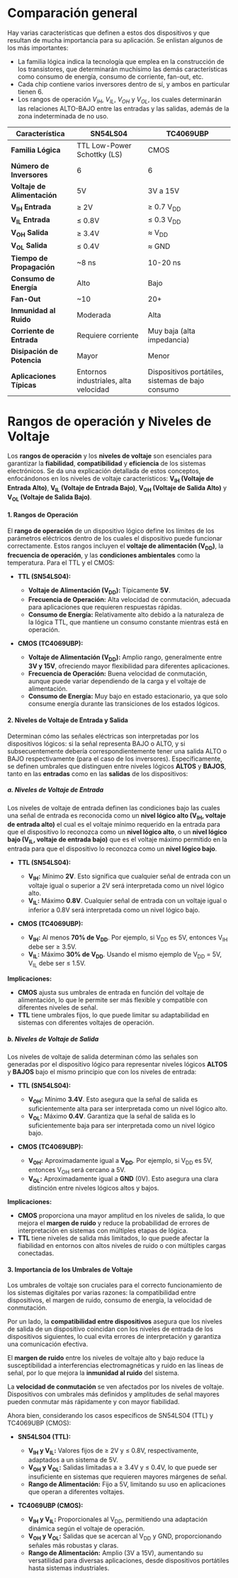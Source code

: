 # Comparación general

Hay varias características que definen a estos dos dispositivos y que resultan de mucha importancia para su aplicación. Se enlistan algunos de los más importantes:
+ La familia lógica indica la tecnología que emplea en la construcción de los transistores, que determinarán muchísimo las demás características como consumo de energía, consumo de corriente, fan-out, etc.
+ Cada chip contiene varios inversores dentro de sí, y ambos en particular tienen 6.
+ Los rangos de operación $V_{IH}$, $V_{IL}$, $V_{OH}$ y $V_{OL}$, los cuales determinarán las relaciones ALTO-BAJO entre las entradas y las salidas, además de la zona indeterminada de no uso.

| **Característica**          | **SN54LS04**                          | **TC4069UBP**                                     |
| --------------------------- | ------------------------------------- | ------------------------------------------------- |
| **Familia Lógica**          | TTL Low-Power Schottky (LS)           | CMOS                                              |
| **Número de Inversores**    | 6                                     | 6                                                 |
| **Voltaje de Alimentación** | 5V                                    | 3V a 15V                                          |
| **V<sub>IH</sub> Entrada**  | ≥ 2V                                  | ≥ 0.7 V<sub>DD</sub>                              |
| **V<sub>IL</sub> Entrada**  | ≤ 0.8V                                | ≤ 0.3 V<sub>DD</sub>                              |
| **V<sub>OH</sub> Salida**   | ≥ 3.4V                                | ≈ V<sub>DD</sub>                                  |
| **V<sub>OL</sub> Salida**   | ≤ 0.4V                                | ≈ GND                                             |
| **Tiempo de Propagación**   | ~8 ns                                 | 10-20 ns                                          |
| **Consumo de Energía**      | Alto                                  | Bajo                                              |
| **Fan-Out**                 | ~10                                   | 20+                                               |
| **Inmunidad al Ruido**      | Moderada                              | Alta                                              |
| **Corriente de Entrada**    | Requiere corriente                    | Muy baja (alta impedancia)                        |
| **Disipación de Potencia**  | Mayor                                 | Menor                                             |
| **Aplicaciones Típicas**    | Entornos industriales, alta velocidad | Dispositivos portátiles, sistemas de bajo consumo |

# Rangos de operación y Niveles de Voltaje

Los **rangos de operación** y los **niveles de voltaje**  son esenciales para garantizar la **fiabilidad**, **compatibilidad** y **eficiencia** de los sistemas electrónicos. Se da una explicación detallada de estos conceptos, enfocándonos en los niveles de voltaje característicos: **V<sub>IH</sub> (Voltaje de Entrada Alto)**, **V<sub>IL</sub> (Voltaje de Entrada Bajo)**, **V<sub>OH</sub> (Voltaje de Salida Alto)** y **V<sub>OL</sub> (Voltaje de Salida Bajo)**.

#### **1. Rangos de Operación**

El **rango de operación** de un dispositivo lógico define los límites de los parámetros eléctricos dentro de los cuales el dispositivo puede funcionar correctamente. Estos rangos incluyen el **voltaje de alimentación (V<sub>DD</sub>)**, la **frecuencia de operación**, y las **condiciones ambientales** como la temperatura. Para el TTL y el CMOS:

- **TTL (SN54LS04):**
  - **Voltaje de Alimentación (V<sub>DD</sub>):** Típicamente **5V**.
  - **Frecuencia de Operación:** Alta velocidad de conmutación, adecuada para aplicaciones que requieren respuestas rápidas.
  - **Consumo de Energía:** Relativamente alto debido a la naturaleza de la lógica TTL, que mantiene un consumo constante mientras está en operación.
  
- **CMOS (TC4069UBP):**
  - **Voltaje de Alimentación (V<sub>DD</sub>):** Amplio rango, generalmente entre **3V y 15V**, ofreciendo mayor flexibilidad para diferentes aplicaciones.
  - **Frecuencia de Operación:** Buena velocidad de conmutación, aunque puede variar dependiendo de la carga y el voltaje de alimentación.
  - **Consumo de Energía:** Muy bajo en estado estacionario, ya que solo consume energía durante las transiciones de los estados lógicos.

#### **2. Niveles de Voltaje de Entrada y Salida**

Determinan cómo las señales eléctricas son interpretadas por los dispositivos lógicos: si la señal representa BAJO o ALTO, y si subsecuentemente debería correspondientemente tener una salida ALTO o BAJO respectivamente (para el caso de los inversores). Específicamente, se definen umbrales que distinguen entre niveles lógicos **ALTOS** y **BAJOS**, tanto en las **entradas** como en las **salidas** de los dispositivos:

##### **a. Niveles de Voltaje de Entrada**

Los niveles de voltaje de entrada definen las condiciones bajo las cuales una señal de entrada es reconocida como un **nivel lógico alto (V<sub>IH</sub>, voltaje de entrada alto)** el cual es el voltaje mínimo requerido en la entrada para que el dispositivo lo reconozca como un **nivel lógico alto**, o un **nivel lógico bajo (V<sub>IL</sub>, voltaje de entrada bajo)** que es el voltaje máximo permitido en la entrada para que el dispositivo lo reconozca como un **nivel lógico bajo**.

- **TTL (SN54LS04):**
  - **V<sub>IH</sub>:** Mínimo **2V**. Esto significa que cualquier señal de entrada con un voltaje igual o superior a 2V será interpretada como un nivel lógico alto.
  - **V<sub>IL</sub>:** Máximo **0.8V**. Cualquier señal de entrada con un voltaje igual o inferior a 0.8V será interpretada como un nivel lógico bajo.
  
- **CMOS (TC4069UBP):**
  - **V<sub>IH</sub>:** Al menos **70% de V<sub>DD</sub>**. Por ejemplo, si V<sub>DD</sub> es 5V, entonces V<sub>IH</sub> debe ser ≥ 3.5V.
  - **V<sub>IL</sub>:** Máximo **30% de V<sub>DD</sub>**. Usando el mismo ejemplo de V<sub>DD</sub> = 5V, V<sub>IL</sub> debe ser ≤ 1.5V.
  
**Implicaciones:**
- **CMOS** ajusta sus umbrales de entrada en función del voltaje de alimentación, lo que le permite ser más flexible y compatible con diferentes niveles de señal.
- **TTL** tiene umbrales fijos, lo que puede limitar su adaptabilidad en sistemas con diferentes voltajes de operación.

##### **b. Niveles de Voltaje de Salida**

Los niveles de voltaje de salida determinan cómo las señales son generadas por el dispositivo lógico para representar niveles lógicos **ALTOS** y **BAJOS** bajo el mismo principio que con los niveles de entrada:

- **TTL (SN54LS04):**
  - **V<sub>OH</sub>:** Mínimo **3.4V**. Esto asegura que la señal de salida es suficientemente alta para ser interpretada como un nivel lógico alto.
  - **V<sub>OL</sub>:** Máximo **0.4V**. Garantiza que la señal de salida es lo suficientemente baja para ser interpretada como un nivel lógico bajo.
  
- **CMOS (TC4069UBP):**
  - **V<sub>OH</sub>:** Aproximadamente igual a **V<sub>DD</sub>**. Por ejemplo, si V<sub>DD</sub> es 5V, entonces V<sub>OH</sub> será cercano a 5V.
  - **V<sub>OL</sub>:** Aproximadamente igual a **GND** (0V). Esto asegura una clara distinción entre niveles lógicos altos y bajos.
  
**Implicaciones:**
- **CMOS** proporciona una mayor amplitud en los niveles de salida, lo que mejora el **margen de ruido** y reduce la probabilidad de errores de interpretación en sistemas con múltiples etapas de lógica.
- **TTL** tiene niveles de salida más limitados, lo que puede afectar la fiabilidad en entornos con altos niveles de ruido o con múltiples cargas conectadas.

#### **3. Importancia de los Umbrales de Voltaje**

Los umbrales de voltaje son cruciales para el correcto funcionamiento de los sistemas digitales por varias razones: la compatibilidad entre dispositivos, el margen de ruido, consumo de energía, la velocidad de conmutación.

Por un lado, la **compatibilidad entre dispositivos** asegura que los niveles de salida de un dispositivo coincidan con los niveles de entrada de los dispositivos siguientes, lo cual evita errores de interpretación y garantiza una comunicación efectiva.
  
El **margen de ruido**  entre los niveles de voltaje alto y bajo reduce la susceptibilidad a interferencias electromagnéticas y ruido en las líneas de señal, por lo que mejora la **inmunidad al ruido** del sistema.
  
La **velocidad de conmutación** se ven afectados por los niveles de voltaje. Dispositivos con umbrales más definidos y amplitudes de señal mayores pueden conmutar más rápidamente y con mayor fiabilidad.

Ahora bien, considerando los casos específicos de SN54LS04 (TTL) y TC4069UBP (CMOS):

- **SN54LS04 (TTL):**
  - **V<sub>IH</sub> y V<sub>IL</sub>:** Valores fijos de ≥ 2V y ≤ 0.8V, respectivamente, adaptados a un sistema de 5V.
  - **V<sub>OH</sub> y V<sub>OL</sub>:** Salidas limitadas a ≥ 3.4V y ≤ 0.4V, lo que puede ser insuficiente en sistemas que requieren mayores márgenes de señal.
  - **Rango de Alimentación:** Fijo a 5V, limitando su uso en aplicaciones que operan a diferentes voltajes.
  
- **TC4069UBP (CMOS):**
  - **V<sub>IH</sub> y V<sub>IL</sub>:** Proporcionales al V<sub>DD</sub>, permitiendo una adaptación dinámica según el voltaje de operación.
  - **V<sub>OH</sub> y V<sub>OL</sub>:** Salidas que se acercan al V<sub>DD</sub> y GND, proporcionando señales más robustas y claras.
  - **Rango de Alimentación:** Amplio (3V a 15V), aumentando su versatilidad para diversas aplicaciones, desde dispositivos portátiles hasta sistemas industriales.

